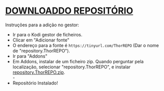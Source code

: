 # <a href="repository.ThorREPO.zip">DOWNLOADDO REPOSITÓRIO</a>

Instruções para a adição no gestor:


<p align="left">
  <ul>
    <li>Ir para o Kodi gestor de ficheiros.</li>
    <li>Clicar em "Adicionar fonte"</li>
    <li>O endereço para a fonte é <code>https://tinyurl.com/ThorREPO</code> (Dar o nome de "repository.ThorREPO").</li>
    <li>Ir para "Addons"</li>
    <li>Em Addons, instalar de um ficheiro zip. Quando perguntar pela localização, selecionar "repository.ThorREPO", e instalar <a href="repository.ThorREPO.zip">repository.ThorREPO.zip</a>.</li>
    -
    <li>Repositório Instalado!</li>
    
</ul>

                                      
                                       

</p>

